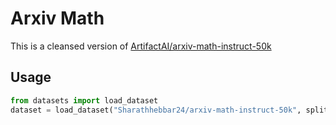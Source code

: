 # Arxiv Math

This is a cleansed version of [ArtifactAI/arxiv-math-instruct-50k](https://huggingface.co/datasets/ArtifactAI/arxiv-math-instruct-50k)


## Usage

```python
from datasets import load_dataset
dataset = load_dataset("Sharathhebbar24/arxiv-math-instruct-50k", split="train")
```